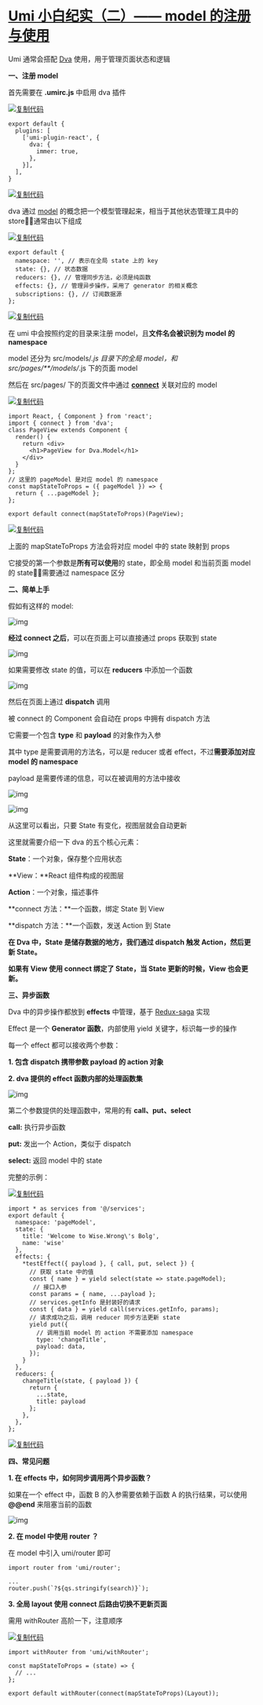 # [Umi 小白纪实（二）—— model 的注册与使用](https://www.cnblogs.com/wisewrong/p/12186662.html)

Umi 通常会搭配 [Dva](https://dvajs.com/guide/) 使用，用于管理页面状态和逻辑

 

**一、注册 model**

首先需要在 **.umirc.js** 中启用 dva 插件

[![复制代码](https://common.cnblogs.com/images/copycode.gif)](javascript:void(0);)

```
export default {
  plugins: [
    ['umi-plugin-react', {
      dva: {
        immer: true,
      },
    }],
  ],
}
```

[![复制代码](https://common.cnblogs.com/images/copycode.gif)](javascript:void(0);)

dva 通过 [model](https://dvajs.com/guide/getting-started.html#定义-model) 的概念把一个模型管理起来，相当于其他状态管理工具中的 store，通常由以下组成

[![复制代码](https://common.cnblogs.com/images/copycode.gif)](javascript:void(0);)

```
export default {
  namespace: '', // 表示在全局 state 上的 key
  state: {}, // 状态数据
  reducers: {}, // 管理同步方法，必须是纯函数
  effects: {}, // 管理异步操作，采用了 generator 的相关概念
  subscriptions: {}, // 订阅数据源
};
```

[![复制代码](https://common.cnblogs.com/images/copycode.gif)](javascript:void(0);)

在 umi 中会按照约定的目录来注册 model，且**文件名会被识别为 model 的 namespace**

model 还分为 src/models/*.js 目录下的全局 model，和 src/pages/**/models/*.js 下的页面 model

然后在 src/pages/ 下的页面文件中通过 [**connect**](https://dvajs.com/guide/introduce-class.html#connect-方法) 关联对应的 model

[![复制代码](https://common.cnblogs.com/images/copycode.gif)](javascript:void(0);)

```
import React, { Component } from 'react';
import { connect } from 'dva';
class PageView extends Component {
  render() {
    return <div>
      <h1>PageView for Dva.Model</h1>
    </div>
  }
};
// 这里的 pageModel 是对应 model 的 namespace
const mapStateToProps = ({ pageModel }) => {
  return { ...pageModel };
};

export default connect(mapStateToProps)(PageView);
```

[![复制代码](https://common.cnblogs.com/images/copycode.gif)](javascript:void(0);)

上面的 mapStateToProps 方法会将对应 model 中的 state 映射到 props

它接受的第一个参数是**所有可以使用**的 state，即全局 model 和当前页面 model 的 state，需要通过 namespace 区分

 

 

**二、简单上手**

假如有这样的 model:

![img](https://img2018.cnblogs.com/i-beta/1059788/202001/1059788-20200114152732452-1140928245.png)

**经过 connect 之后**，可以在页面上可以直接通过 props 获取到 state

![img](https://img2018.cnblogs.com/i-beta/1059788/202001/1059788-20200114152801666-2081381881.png)

 如果需要修改 state 的值，可以在 **reducers** 中添加一个函数

![img](https://img2018.cnblogs.com/i-beta/1059788/202001/1059788-20200114184352586-1835507532.png) 

然后在页面上通过 **dispatch** 调用

被 connect 的 Component 会自动在 props 中拥有 dispatch 方法

它需要一个包含 **type** 和 **payload** 的对象作为入参

其中 type 是需要调用的方法名，可以是 reducer 或者 effect，不过**需要添加对应 model 的 namespace**

payload 是需要传递的信息，可以在被调用的方法中接收

![img](https://img2018.cnblogs.com/i-beta/1059788/202001/1059788-20200114184545014-524376981.png)

 ![img](https://img2018.cnblogs.com/common/1059788/202001/1059788-20200114185142580-1800797796.gif)

从这里可以看出，只要 State 有变化，视图层就会自动更新

这里就需要介绍一下 dva 的五个核心元素：

**State**：一个对象，保存整个应用状态

**View：**React 组件构成的视图层

**Action**：一个对象，描述事件

**connect 方法：**一个函数，绑定 State 到 View

**dispatch 方法：**一个函数，发送 Action 到 State

 

**在 Dva 中，State 是储存数据的地方，我们通过 dispatch 触发 Action，然后更新 State。**

**如果有 View 使用 connect 绑定了 State，当 State 更新的时候，View 也会更新。**

 

 

**三、异步函数**

Dva 中的异步操作都放到 **effects** 中管理，基于 [Redux-saga](https://redux-saga-in-chinese.js.org/docs/basics/DeclarativeEffects.html) 实现

Effect 是一个 **Generator 函数**，内部使用 yield 关键字，标识每一步的操作

每一个 effect 都可以接收两个参数：

**1. 包含 dispatch 携带参数 payload 的 action 对象**

**2. dva 提供的 effect 函数内部的处理函数集**

![img](https://img2018.cnblogs.com/i-beta/1059788/202001/1059788-20200115100309845-1269110932.png)

第二个参数提供的处理函数中，常用的有 **call、put、select**

**call:** 执行异步函数

**put:** 发出一个 Action，类似于 dispatch

**select:** 返回 model 中的 state

 

完整的示例：

[![复制代码](https://common.cnblogs.com/images/copycode.gif)](javascript:void(0);)

```
import * as services from '@/services';
export default {
  namespace: 'pageModel',
  state: {
    title: 'Welcome to Wise.Wrong\'s Bolg',
    name: 'wise'
  },
  effects: {
    *testEffect({ payload }, { call, put, select }) {
      // 获取 state 中的值
      const { name } = yield select(state => state.pageModel);
       // 接口入参
      const params = { name, ...payload };
      // services.getInfo 是封装好的请求
      const { data } = yield call(services.getInfo, params);
      // 请求成功之后，调用 reducer 同步方法更新 state
      yield put({
        // 调用当前 model 的 action 不需要添加 namespace
        type: 'changeTitle',
        payload: data,
      });
    }
  },
  reducers: {
    changeTitle(state, { payload }) {
      return {
        ...state,
        title: payload
      };
    },
  },
};
```

[![复制代码](https://common.cnblogs.com/images/copycode.gif)](javascript:void(0);)

 

 

**四、常见问题**

**1. 在 effects 中，如何同步调用两个异步函数？**

如果在一个 effect 中，函数 B 的入参需要依赖于函数 A 的执行结果，可以使用 **@@end** 来阻塞当前的函数

![img](https://img2018.cnblogs.com/i-beta/1059788/202001/1059788-20200115110554285-1370588586.png)

 

**2. 在 model 中使用 router ？**

在 model 中引入 umi/router 即可

```
import router from 'umi/router';

...
router.push(`?${qs.stringify(search)}`);
```

 

**3. 全局 layout 使用 connect 后路由切换不更新页面**

需用 withRouter 高阶一下，注意顺序

[![复制代码](https://common.cnblogs.com/images/copycode.gif)](javascript:void(0);)

```
import withRouter from 'umi/withRouter';

const mapStateToProps = (state) => {
  // ...
};

export default withRouter(connect(mapStateToProps)(Layout));
```